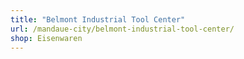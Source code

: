 ```yaml
---
title: "Belmont Industrial Tool Center"
url: /mandaue-city/belmont-industrial-tool-center/
shop: Eisenwaren
---
```

